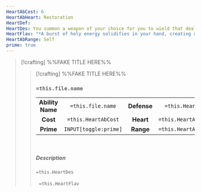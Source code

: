 ```yaml
---
HeartAbCost: 6
HeartAbHeart: Restoration
HeartDef: 
HeartDes: You summon a weapon of your choice for you to wield that deals D8 Radiant damage. Any instance of Weapon Strike in your Loadout uses this weapon. The weapon lasts until the end of combat.
HeartFlav: "*A burst of holy energy solidifies in your hand, creating a terrifying weapon of divine nature.*"
HeartAbRange: Self
prime: true
---
```


>[!crafting]  %%FAKE TITLE HERE%%
>>[!crafting]  %%FAKE TITLE HERE%%
>>### `=this.file.name`
>>|  | |  |  |
>>|:--------:|:-------:|:-----:|:--------------:|
>>| **Ability Name** | `=this.file.name` | **Defense** | `=this.HeartDef` |
>>| **Cost** | `=this.HeartAbCost` | **Heart** | `=this.HeartAbHeart` |
>>| **Prime** | `INPUT[toggle:prime]` | **Range** | `=this.HeartAbRange` |
>>&nbsp;
>> 
>> ##### Description
>>`=this.HeartDes`
>>
>>&nbsp;
>>`=this.HeartFlav`

